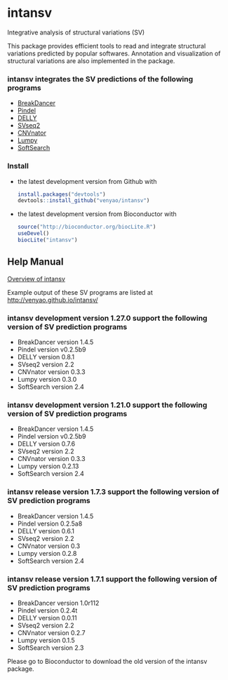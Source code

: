intansv
=======

Integrative analysis of structural variations (SV)

This package provides efficient tools to read and integrate structural variations predicted by popular softwares. Annotation and visualization of structural variations are also implemented in the package.

### intansv integrates the SV predictions of the following programs
<ul>
<li><a href="https://github.com/genome/breakdancer" target="_blank">BreakDancer</a></li>
<li><a href="https://github.com/genome/pindel" target="_blank">Pindel</a></li>
<li><a href="https://github.com/tobiasrausch/delly" target="_blank">DELLY</a></li>
<li><a href="http://www.engr.uconn.edu/~jiz08001/svseq2.html" target="_blank">SVseq2</a></li>
<li><a href="https://github.com/abyzovlab/CNVnator" target="_blank">CNVnator</a></li>
<li><a href="https://github.com/arq5x/lumpy-sv" target="_blank">Lumpy</a></li>
<li><a href="https://github.com/Steven-N-Hart/softsearch" target="_blank">SoftSearch</a></li>
</ul>

### Install

-   the latest development version from Github with

    ``` r
    install.packages("devtools")  
    devtools::install_github("venyao/intansv")    
    ```
	
-   the latest development version from Bioconductor with

    ``` r
    source("http://bioconductor.org/biocLite.R")  
    useDevel()  
    biocLite("intansv")  
    ```
	
Help Manual
------------
[Overview of intansv](https://github.com/venyao/intansv/blob/master/intansvOverview.pdf)
    
Example output of these SV programs are listed at http://venyao.github.io/intansv/  
	
### intansv development version 1.27.0 support the following version of SV prediction programs
* BreakDancer version 1.4.5  
* Pindel version v0.2.5b9   
* DELLY version 0.8.1  
* SVseq2 version 2.2  
* CNVnator version 0.3.3  
* Lumpy version 0.3.0  
* SoftSearch version 2.4  

### intansv development version 1.21.0 support the following version of SV prediction programs
* BreakDancer version 1.4.5  
* Pindel version v0.2.5b9   
* DELLY version 0.7.6  
* SVseq2 version 2.2  
* CNVnator version 0.3.3  
* Lumpy version 0.2.13  
* SoftSearch version 2.4  

### intansv release version 1.7.3 support the following version of SV prediction programs  
* BreakDancer version 1.4.5
* Pindel version 0.2.5a8
* DELLY version 0.6.1
* SVseq2 version 2.2
* CNVnator version 0.3
* Lumpy version 0.2.8
* SoftSearch version 2.4

### intansv release version 1.7.1 support the following version of SV prediction programs
* BreakDancer version 1.0r112
* Pindel version 0.2.4t
* DELLY version 0.0.11
* SVseq2 version 2.2
* CNVnator version 0.2.7
* Lumpy version 0.1.5
* SoftSearch version 2.3

Please go to Bioconductor to download the old version of the intansv package.  
